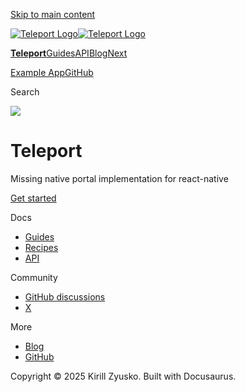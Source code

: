 [Skip to main content](#__docusaurus_skipToContent_fallback)

[![Teleport Logo](/react-native-teleport/pr-preview/pr-22/img/logo.svg)![Teleport Logo](/react-native-teleport/pr-preview/pr-22/img/logo.svg)](/react-native-teleport/pr-preview/pr-22/.md)

[**Teleport**](/react-native-teleport/pr-preview/pr-22/.md)[Guides](/react-native-teleport/pr-preview/pr-22/docs/intro.md)[API](/react-native-teleport/pr-preview/pr-22/docs/category/api-reference.md)[Blog](/react-native-teleport/pr-preview/pr-22/blog)[Next](/react-native-teleport/pr-preview/pr-22/docs/intro.md)

[Example App](https://github.com/kirillzyusko/react-native-teleport/tree/main/example)[GitHub](https://github.com/kirillzyusko/react-native-teleport)

Search

![](/react-native-teleport/pr-preview/pr-22/assets/images/teleport-65785a9f1211bc6992db0cca2993d621.png)

# Teleport

Missing native portal implementation for react-native

[Get started](/react-native-teleport/pr-preview/pr-22/docs/intro.md)

Docs

* [Guides](/react-native-teleport/pr-preview/pr-22/docs/installation.md)
* [Recipes](/react-native-teleport/pr-preview/pr-22/docs/category/recipes.md)
* [API](/react-native-teleport/pr-preview/pr-22/docs/category/api-reference.md)

Community

* [GitHub discussions](https://github.com/kirillzyusko/react-native-teleport/discussions)
* [X](https://x.com/ziusko)

More

* [Blog](/react-native-teleport/pr-preview/pr-22/blog)
* [GitHub](https://github.com/kirillzyusko/react-native-teleport)

Copyright © 2025 Kirill Zyusko. Built with Docusaurus.
